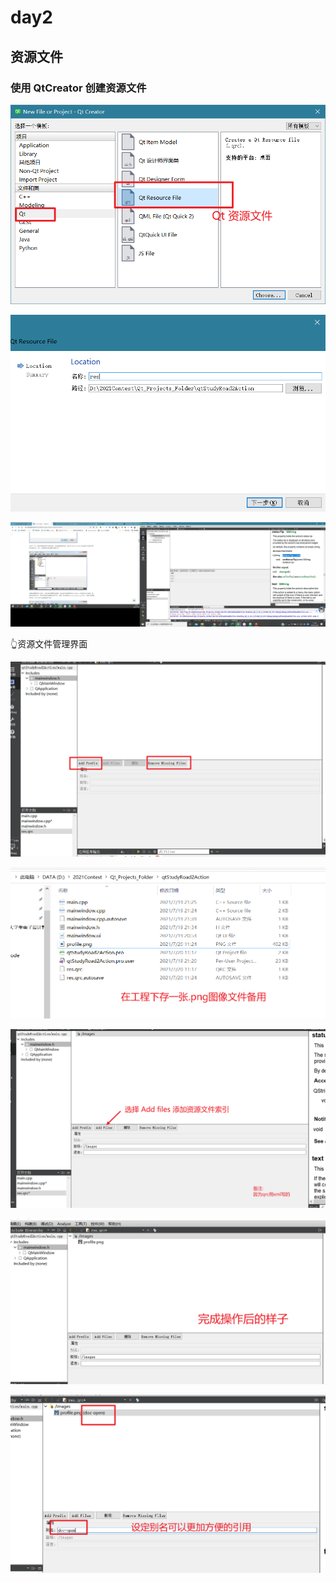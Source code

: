 # day2




## 资源文件

### 使用 QtCreator 创建资源文件


![](assets/markdown-img-paste-20210720111648494.png)

![](assets/markdown-img-paste-20210720111720438.png)

![](assets/markdown-img-paste-20210720112048388.png)


👆资源文件管理界面

![](assets/markdown-img-paste-20210720112137397.png)

![](assets/markdown-img-paste-20210720112531825.png)

![](assets/markdown-img-paste-20210720112640387.png)

![](assets/markdown-img-paste-20210720112721794.png)

![](assets/markdown-img-paste-20210720113234465.png)
